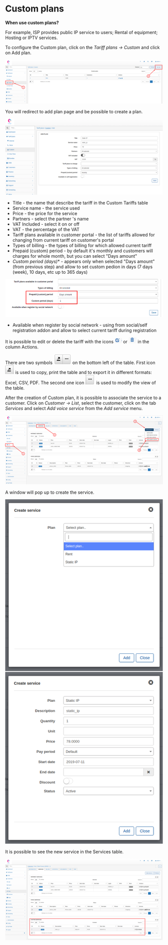 Custom plans
============

**When use custom plans?**

For example, ISP provides public IP service to users; Rental of equipment; Hosting or IPTV services.

To configure the Custom plan, click on the _Tariff plans → Custom_ and click on Add plan.

![custom_addplan.png](custom_addplan.png)

You will redirect to add plan page and be possible to create a plan.

![create_custom_plan.png](create_custom_plan.png)

* Title - the name that describe the tariff in the Custom Tariffs table
* Service name - the service used
* Price - the price for the service
* Partners - select the partner 's name
* VAT Included - select it on or off
* VAT - the percentage of the VAT
* Tariff plans available in customer portal - the list of tariffs allowed for changing from current tariff on customer's portal
* Types of billing - the types of billing for which allowed current tariff
* Prepaid (custom) period - by default it's monthly and customers will charges for whole month, but you can select "Days amount"
* _Custom period (days)_* - appears only when selected "Days amount" (from previous step) and allow to set custom pedion in days (7 days (week), 10 days, etc up to 365 days)

![prepaid_custom.png](prepaid_custom.png)

* Available when register by social network - using from social/self registration addon and allow to select current tariff during registration


It is possible to edit or delete the tariff with the icons <icon class="image-icon">![edit.png](edit.png)</icon> or <icon class="image-icon">![delete.png](delete.png)</icon> in the column Actions.

There are two symbols <icon class="image-icon">![symbolsbottomleft.png](symbolsbottomleft.png)</icon> on the bottom left of the table. First icon <icon class="image-icon">![esportaformati.png](esportaformati.png)</icon> is used to copy, print the table and to export it in different formats: Excel, CSV, PDF. The second one icon <icon class="image-icon">![modifytheview.png](modifytheview.png)</icon> is used to modify the view of the table.

After the creation of Custom plan, it is possible to associate the service to a customer. Click on _Customer → List_, select the customer, click on the tab _Services_ and select _Add voice service_ from the _Add service_ menu.

![Custom_add.png](Custom_add.png)

A window will pop up to create the service.

![createserviceone.png](createserviceone.png)![createservicetwo.png](createservicetwo.png)

It is possible to see the new service in the Services table.
 
![static_ip.png](static_ip.png)
